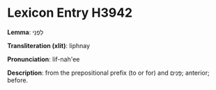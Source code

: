 # Lexicon Entry H3942

**Lemma**: לִפְנַי

**Transliteration (xlit)**: liphnay

**Pronunciation**: lif-nah'ee

**Description**:
from the prepositional prefix (to or for) and פָּנִים; anterior; before.
